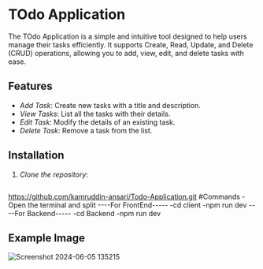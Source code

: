 # TOdo Application

The TOdo Application is a simple and intuitive tool designed to help users manage their tasks efficiently. It supports Create, Read, Update, and Delete (CRUD) operations, allowing you to add, view, edit, and delete tasks with ease.

## Features

- *Add Task*: Create new tasks with a title and description.
- *View Tasks*: List all the tasks with their details.
- *Edit Task*: Modify the details of an existing task.
- *Delete Task*: Remove a task from the list.

## Installation

1. *Clone the repository*:
   ```sh
  https://github.com/kamruddin-ansari/Todo-Application.git
#Commands
-Open the terminal and split
----For FrontEnd-----
-cd client
-npm run dev
----For Backend-----
-cd Backend
-npm run dev
## Example Image
![Screenshot 2024-06-05 135215](https://github.com/kamruddin-ansari/Todo-Application/assets/137295216/5ef21b67-ee92-40c5-a72b-c900c0df149f)
